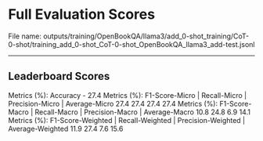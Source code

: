 # Full Evaluation Scores

File name: outputs/training/OpenBookQA/llama3/add_0-shot_training/CoT-0-shot/training_add_0-shot_CoT-0-shot_OpenBookQA_llama3_add-test.jsonl


---

## Leaderboard Scores

Metrics (%): Accuracy - 27.4
Metrics (%): F1-Score-Micro | Recall-Micro | Precision-Micro | Average-Micro
                27.4        27.4          27.4        27.4
Metrics (%): F1-Score-Macro | Recall-Macro | Precision-Macro | Average-Macro
                10.8        24.8          6.9        14.1
Metrics (%): F1-Score-Weighted | Recall-Weighted | Precision-Weighted | Average-Weighted
                11.9        27.4          7.6        15.6
